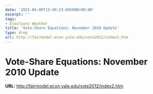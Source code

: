 ```yaml
---
date: '2021-04-06T13:40:23.045000+00:00'
excerpt: ''
tags:
- Elections Weather
title: 'Vote-Share Equations: November 2010 Update'
type: drop
url: http://fairmodel.econ.yale.edu/vote2012/index2.htm
---
```


# Vote-Share Equations: November 2010 Update

**URL:** http://fairmodel.econ.yale.edu/vote2012/index2.htm

